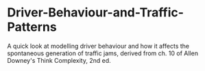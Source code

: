 # Driver-Behaviour-and-Traffic-Patterns
A quick look at modelling driver behaviour and how it affects the spontaneous generation of traffic jams, derived from ch. 10 of Allen Downey's Think Complexity, 2nd ed.

